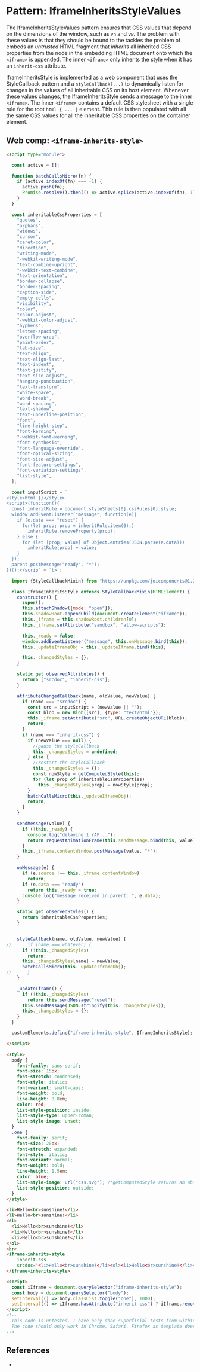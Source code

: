 # Pattern: IframeInheritsStyleValues

The IframeInheritsStyleValues pattern ensures that CSS values that depend on the dimensions of the
window, such as `vh` and `vw`. The problem with these values is that they should be bound to the
tackles the problem of embeds an *untrusted* HTML fragment that *inherits* all inherited 
CSS properties from the node in the embedding HTML document onto which the `<iframe>` is appended. 
The inner `<iframe>` only inherits the style when it has an `inherit-css` attribute.

IframeInheritsStyle is implemented as a web component that uses the StyleCallback pattern and 
a `styleCallback(...)` to dynamically listen for changes in the values of all inheritable CSS
on its host element. Whenever these values changes, the IframeInheritsStyle sends a message to the
inner `<iframe>`. The inner `<iframe>` contains a default CSS stylesheet with a single rule for the
root `html { ... }` element. This rule is then populated with all the same CSS values for all the
inheritable CSS properties on the container element.

## Web comp: `<iframe-inherits-style>`

```html
<script type="module">

  const active = [];

  function batchCallsMicro(fn) {
    if (active.indexOf(fn) === -1) {
      active.push(fn);
      Promise.resolve().then(() => active.splice(active.indexOf(fn), 1) && fn());
    }
  }

  const inheritableCssProperties = [
    "quotes",
    "orphans",
    "widows",
    "cursor",
    "caret-color",
    "direction",
    "writing-mode",
    "-webkit-writing-mode",
    "text-combine-upright",
    "-webkit-text-combine",
    "text-orientation",
    "border-collapse",
    "border-spacing",
    "caption-side",
    "empty-cells",
    "visibility",
    "color",
    "color-adjust",
    "-webkit-color-adjust",
    "hyphens",
    "letter-spacing",
    "overflow-wrap",
    "paint-order",
    "tab-size",
    "text-align",
    "text-align-last",
    "text-indent",
    "text-justify",
    "text-size-adjust",
    "hanging-punctuation",
    "text-transform",
    "white-space",
    "word-break",
    "word-spacing",
    "text-shadow",
    "text-underline-position",
    "font",
    "line-height-step",
    "font-kerning",
    "-webkit-font-kerning",
    "font-synthesis",
    "font-language-override",
    "font-optical-sizing",
    "font-size-adjust",
    "font-feature-settings",
    "font-variation-settings",
    "list-style",
  ];

  const inputScript = `
<style>html {}</style>
<script>(function(){
  const inheritRule = document.styleSheets[0].cssRules[0].style;
  window.addEventListener("message", function(e){
    if (e.data === "reset") {
      for(let prop; prop = inheritRule.item(0);)
        inheritRule.removeProperty(prop);
    } else {
      for (let [prop, value] of Object.entries(JSON.parse(e.data)))
        inheritRule[prop] = value;
    }
  });
  parent.postMessage("ready", "*");
})();</scrip` + `t>`;

  import {StyleCallbackMixin} from "https://unpkg.com/joicomponents@1.2.27/src/style/StyleCallbackMixin.js";

  class IframeInheritsStyle extends StyleCallbackMixin(HTMLElement) {
    constructor() {
      super();
      this.attachShadow({mode: "open"});
      this.shadowRoot.appendChild(document.createElement("iframe"));
      this._iframe = this.shadowRoot.children[0];
      this._iframe.setAttribute("sandbox", "allow-scripts");

      this._ready = false;
      window.addEventListener("message", this.onMessage.bind(this));
      this._updateIframeObj = this._updateIframe.bind(this);

      this._changedStyles = {};
    }

    static get observedAttributes() {
      return ["srcdoc", "inherit-css"];
    }

    attributeChangedCallback(name, oldValue, newValue) {
      if (name === "srcdoc") {
        const src = inputScript + (newValue || "");
        const blob = new Blob([src], {type: "text/html"});
        this._iframe.setAttribute("src", URL.createObjectURL(blob));
        return;
      }
      if (name === "inherit-css") {
        if (newValue === null) {
          //pause the styleCallback
          this._changedStyles = undefined;
        } else {
          //restart the styleCallback
          this._changedStyles = {};
          const nowStyle = getComputedStyle(this);
          for (let prop of inheritableCssProperties)
            this._changedStyles[prop] = nowStyle[prop];
        }
        batchCallsMicro(this._updateIframeObj);
        return;
      }
    }

    sendMessage(value) {
      if (!this._ready) {                                                      //delay sending this message until
        console.log("delaying 1 rAF...");
        return requestAnimationFrame(this.sendMessage.bind(this, value));    //inner iframe is ready to receive messages
      }
      this._iframe.contentWindow.postMessage(value, "*");
    }

    onMessage(e) {
      if (e.source !== this._iframe.contentWindow)
        return;
      if (e.data === "ready")
        return this._ready = true;
      console.log("message received in parent: ", e.data);
    }

    static get observedStyles() {
      return inheritableCssProperties;
    }


    styleCallback(name, oldValue, newValue) {
//      if (name === whatever) {
      if (!this._changedStyles)
        return;
      this._changedStyles[name] = newValue;
      batchCallsMicro(this._updateIframeObj);
//      }
    }

    _updateIframe() {
      if (!this._changedStyles)
        return this.sendMessage("reset");
      this.sendMessage(JSON.stringify(this._changedStyles));
      this._changedStyles = {};
    }
  }

  customElements.define("iframe-inherits-style", IframeInheritsStyle);

</script>

<style>
  body {
    font-family: sans-serif;
    font-size: 15px;
    font-stretch: condensed;
    font-style: italic;
    font-variant: small-caps;
    font-weight: bold;
    line-height: 0.8em;
    color: red;
    list-style-position: inside;
    list-style-type: upper-roman;
    list-style-image: unset;
  }
  .one {
    font-family: serif;
    font-size: 20px;
    font-stretch: expanded;
    font-style: italic;
    font-variant: normal;
    font-weight: bold;
    line-height: 1.5em;
    color: blue;
    list-style-image: url("css.svg"); /*getComputedStyle returns an absolute URL value, so no problem*/
    list-style-position: outside;
  }
</style>

<li>Hello<br>sunshine!</li>
<li>Hello<br>sunshine!</li>
<ol>
  <li>Hello<br>sunshine!</li>
  <li>Hello<br>sunshine!</li>
  <li>Hello<br>sunshine!</li>
</ol>
<hr>
<iframe-inherits-style
    inherit-css
    srcdoc="<li>Hello<br>sunshine!</li><ol><li>Hello<br>sunshine!</li></ol>">
</iframe-inherits-style>

<script>
  const iIframe = document.querySelector("iframe-inherits-style");
  const body = document.querySelector("body");
  setInterval(() => body.classList.toggle("one"), 1000);
  setInterval(() => iIframe.hasAttribute("inherit-css") ? iIframe.removeAttribute("inherit-css") : iIframe.setAttribute("inherit-css", ""), 4000);
</script>
<!--
  This code is untested. I have only done superficial tests from within devtools in Chrome.
  The code should only work in Chrome, Safari, Firefox as template does not work in IE and Edge.
-->
```

## References

 * 

